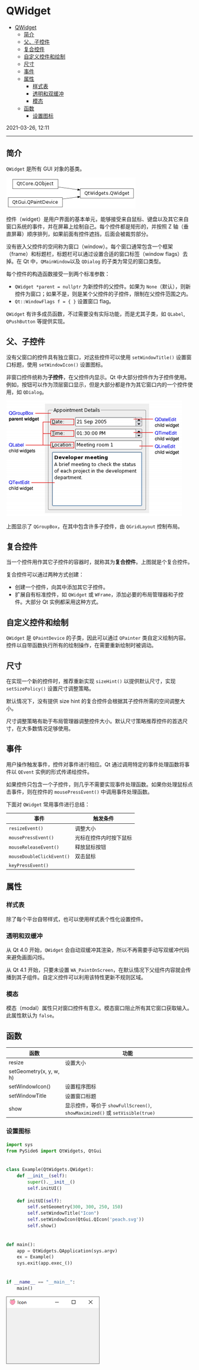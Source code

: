 # QWidget

- [QWidget](#qwidget)
  - [简介](#简介)
  - [父、子控件](#父子控件)
  - [复合控件](#复合控件)
  - [自定义控件和绘制](#自定义控件和绘制)
  - [尺寸](#尺寸)
  - [事件](#事件)
  - [属性](#属性)
    - [样式表](#样式表)
    - [透明和双缓冲](#透明和双缓冲)
    - [模态](#模态)
  - [函数](#函数)
    - [设置图标](#设置图标)

2021-03-26, 12:11
***

## 简介

`QWidget` 是所有 GUI 对象的基类。

![](images/2021-03-26-10-49-20.png)

控件（widget）是用户界面的基本单元，能够接受来自鼠标、键盘以及其它来自窗口系统的事件，并在屏幕上绘制自己。每个控件都是矩形的，并按照 Z 轴（垂直屏幕）顺序排列，如果前面有控件遮挡，后面会被裁剪部分。

没有嵌入父控件的空间称为窗口（window）。每个窗口通常包含一个框架（frame）和标题栏，标题栏可以通过设置合适的窗口标签（window flags）去掉。在 Qt 中，`QMainWindow`以及 `QDialog` 的子类为常见的窗口类型。

每个控件的构造函数接受一到两个标准参数：

- `QWidget *parent = nullptr` 为新控件的父控件。如果为 `None`（默认），则新控件为窗口；如果不是，则是某个父控件的子控件，限制在父控件范围之内。
- `Qt::WindowFlags f = { }` 设置窗口 flag。

`QWidget` 有许多成员函数，不过需要没有实际功能，而是尤其子类，如 `QLabel`, `QPushButton` 等提供实现。

## 父、子控件

没有父窗口的控件具有独立窗口，对这些控件可以使用 `setWindowTitle()` 设置窗口标题，使用 `setWindowIcon()` 设置图标。

非窗口控件统称为**子控件**，在父控件内显示。Qt 中大部分控件作为子控件使用。例如，按钮可以作为顶层窗口显示，但是大部分都是作为其它窗口内的一个控件使用，如 `QDialog`。

![](images/2021-03-26-12-17-13.png)

上图显示了 `QGroupBox`，在其中包含许多子控件，由 `QGridLayout` 控制布局。

## 复合控件

当一个控件用作其它子控件的容器时，就称其为**复合控件**。上图就是个复合控件。

复合控件可以通过两种方式创建：

- 创建一个控件，向其中添加其它子控件。
- 扩展自有标准控件，如 `QWidget` 或 `WFrame`，添加必要的布局管理器和子控件。大部分 Qt 实例都采用这种方式。

## 自定义控件和绘制

`QWidget` 是 `QPaintDevice` 的子类，因此可以通过 `QPainter` 类自定义绘制内容。控件以自带函数执行所有的绘制操作，在需要重新绘制时被调动。

## 尺寸

在实现一个新的控件时，推荐重新实现 `sizeHint()` 以提供默认尺寸，实现 `setSizePolicy()` 设置尺寸调整策略。

默认情况下，没有提供 size hint 的复合控件会根据其子控件所需的空间调整大小。

尺寸调整策略有助于布局管理器调整控件大小。默认尺寸策略推荐控件的首选尺寸，在大多数情况足够使用。

## 事件

用户操作触发事件，控件对事件进行相应。Qt 通过调用特定的事件处理函数将事件以 `QEvent` 实例的形式传递给控件。

如果控件只包含一个子控件，则几乎不需要实现事件处理函数。如果你处理鼠标点击事件，则在控件的 `mousePressEvent()` 中调用事件处理函数。

下面对 `QWidget` 常用事件进行总结：

|事件|触发条件|
|---|---|
|`resizeEvent()`|调整大小|
|`mousePressEvent()`|光标在控件内时按下鼠标|
|`mouseReleaseEvent()`|释放鼠标按钮|
|`mouseDoubleClickEvent()`|双击鼠标|
|`keyPressEvent()`|

## 属性

### 样式表

除了每个平台自带样式，也可以使用样式表个性化设置控件。

### 透明和双缓冲

从 Qt 4.0 开始，`QWidget` 会自动双缓冲其渲染，所以不再需要手动写双缓冲代码来避免画面闪烁。

从 Qt 4.1 开始，只要未设置 `WA_PaintOnScreen`，在默认情况下父组件内容就会传播到其子组件。自定义控件可以利用该特性更新不规则区域。

### 模态

模态（modal）属性只对窗口控件有意义。模态窗口阻止所有其它窗口获取输入。此属性默认为 `false`。



## 函数

|函数|功能|
|---|---|
|resize|设置大小|
|setGeometry(x, y, w, h)||
|setWindowIcon()|设置程序图标|
|setWindowTitle|设置窗口标题|
|show|显示控件，等价于 `showFullScreen()`, `showMaximized()` 或 `setVisible(true)`|

### 设置图标

```py
import sys
from PySide6 import QtWidgets, QtGui


class Example(QtWidgets.QWidget):
    def __init__(self):
        super().__init__()
        self.initUI()

    def initUI(self):
        self.setGeometry(300, 300, 250, 150)
        self.setWindowTitle("Icon")
        self.setWindowIcon(QtGui.QIcon('peach.svg'))
        self.show()


def main():
    app = QtWidgets.QApplication(sys.argv)
    ex = Example()
    sys.exit(app.exec_())


if __name__ == "__main__":
    main()
```

![](images/2021-03-26-13-33-51.png)